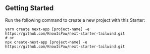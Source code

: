 ## Getting Started

Run the following command to create a new project with this Starter:

```
yarn create next-app [project-name] -e https://github.com/KnowIsPow/next-starter-tailwind.git
# or
npx create-next-app [project-name] -e https://github.com/KnowIsPow/next-starter-tailwind.git

